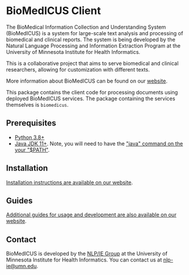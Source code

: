 # BioMedICUS Client

The BioMedical Information Collection and Understanding System (BioMedICUS) is a system for large-scale text analysis and processing of biomedical and clinical reports. The system is being developed by the Natural Language Processing and Information Extraction Program at the University of Minnesota Institute for Health Informatics.

This is a collaborative project that aims to serve biomedical and clinical researchers, allowing for customization with different texts.

More information about BioMedICUS can be found on our [website](https://nlpie.github.io/biomedicus).

This package contains the client code for processing documents using deployed BioMedICUS services. The package containing the services themselves is ``biomedicus``.

## Prerequisites

- [Python 3.8+](https://www.python.org/)
- [Java JDK 11+](https://adoptium.net). Note, you will need to have the ["java" command on the your "$PATH"](https://www.java.com/en/download/help/path.xml).

## Installation

[Installation instructions are available on our website](https://nlpie.github.io/biomedicus/guides/installation.html).

## Guides

[Additional guides for usage and development are also available on our website](https://nlpie.github.io/biomedicus/guides/).

## Contact

BioMedICUS is developed by the [NLP/IE Group](https://healthinformatics.umn.edu/research/nlpie-group) at the University of Minnesota Institute for Health Informatics. You can contact us at [nlp-ie@umn.edu](mailto:nlp-ie@umn.edu).

